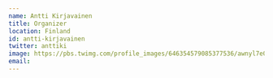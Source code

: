 ```yaml
---
name: Antti Kirjavainen
title: Organizer
location: Finland
id: antti-kirjavainen
twitter: anttiki
image: https://pbs.twimg.com/profile_images/646354579085377536/awnyl7e0.jpg
email:
---
```

